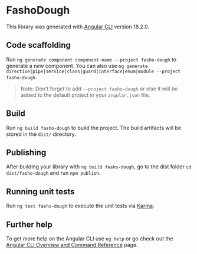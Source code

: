# FashoDough

This library was generated with [Angular CLI](https://github.com/angular/angular-cli) version 18.2.0.

## Code scaffolding

Run `ng generate component component-name --project fasho-dough` to generate a new component. You can also use `ng generate directive|pipe|service|class|guard|interface|enum|module --project fasho-dough`.
> Note: Don't forget to add `--project fasho-dough` or else it will be added to the default project in your `angular.json` file. 

## Build

Run `ng build fasho-dough` to build the project. The build artifacts will be stored in the `dist/` directory.

## Publishing

After building your library with `ng build fasho-dough`, go to the dist folder `cd dist/fasho-dough` and run `npm publish`.

## Running unit tests

Run `ng test fasho-dough` to execute the unit tests via [Karma](https://karma-runner.github.io).

## Further help

To get more help on the Angular CLI use `ng help` or go check out the [Angular CLI Overview and Command Reference](https://angular.dev/tools/cli) page.
